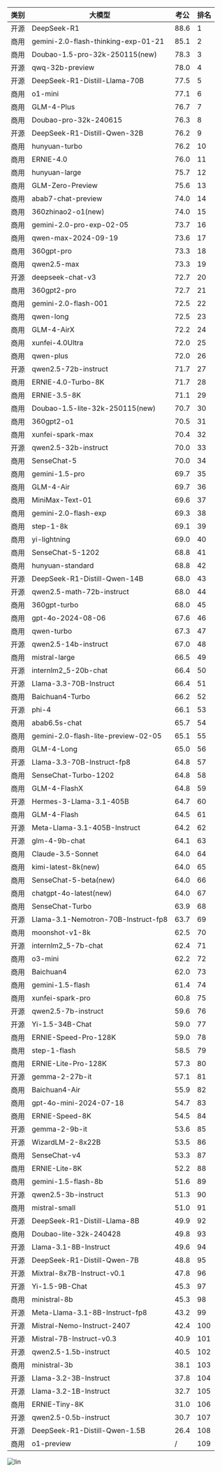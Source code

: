 
| 类别 | 大模型                         | 考公 | 排名 |
|-----|------------------------------|---------|----|
|开源|DeepSeek-R1|88.6|1|
|商用|gemini-2.0-flash-thinking-exp-01-21|85.1|2|
|商用|Doubao-1.5-pro-32k-250115(new)|78.3|3|
|开源|qwq-32b-preview|78.0|4|
|开源|DeepSeek-R1-Distill-Llama-70B|77.5|5|
|商用|o1-mini|77.1|6|
|商用|GLM-4-Plus|76.7|7|
|商用|Doubao-pro-32k-240615|76.3|8|
|开源|DeepSeek-R1-Distill-Qwen-32B|76.2|9|
|商用|hunyuan-turbo|76.2|10|
|商用|ERNIE-4.0|76.0|11|
|商用|hunyuan-large|75.7|12|
|商用|GLM-Zero-Preview|75.6|13|
|商用|abab7-chat-preview|74.0|14|
|商用|360zhinao2-o1(new)|74.0|15|
|商用|gemini-2.0-pro-exp-02-05|73.7|16|
|商用|qwen-max-2024-09-19|73.6|17|
|商用|360gpt-pro|73.3|18|
|商用|qwen2.5-max|73.3|19|
|开源|deepseek-chat-v3|72.7|20|
|商用|360gpt2-pro|72.7|21|
|商用|gemini-2.0-flash-001|72.5|22|
|商用|qwen-long|72.5|23|
|商用|GLM-4-AirX|72.2|24|
|商用|xunfei-4.0Ultra|72.0|25|
|商用|qwen-plus|72.0|26|
|开源|qwen2.5-72b-instruct|71.7|27|
|商用|ERNIE-4.0-Turbo-8K|71.7|28|
|商用|ERNIE-3.5-8K|71.1|29|
|商用|Doubao-1.5-lite-32k-250115(new)|70.7|30|
|商用|360gpt2-o1|70.5|31|
|商用|xunfei-spark-max|70.4|32|
|开源|qwen2.5-32b-instruct|70.0|33|
|商用|SenseChat-5|70.0|34|
|商用|gemini-1.5-pro|69.7|35|
|商用|GLM-4-Air|69.7|36|
|商用|MiniMax-Text-01|69.6|37|
|商用|gemini-2.0-flash-exp|69.3|38|
|商用|step-1-8k|69.1|39|
|商用|yi-lightning|69.0|40|
|商用|SenseChat-5-1202|68.8|41|
|商用|hunyuan-standard|68.8|42|
|开源|DeepSeek-R1-Distill-Qwen-14B|68.0|43|
|开源|qwen2.5-math-72b-instruct|68.0|44|
|商用|360gpt-turbo|68.0|45|
|商用|gpt-4o-2024-08-06|67.6|46|
|商用|qwen-turbo|67.3|47|
|开源|qwen2.5-14b-instruct|67.0|48|
|商用|mistral-large|66.5|49|
|开源|internlm2_5-20b-chat|66.4|50|
|开源|Llama-3.3-70B-Instruct|66.4|51|
|商用|Baichuan4-Turbo|66.2|52|
|开源|phi-4|66.1|53|
|商用|abab6.5s-chat|65.7|54|
|商用|gemini-2.0-flash-lite-preview-02-05|65.1|55|
|商用|GLM-4-Long|65.0|56|
|开源|Llama-3.3-70B-Instruct-fp8|64.8|57|
|商用|SenseChat-Turbo-1202|64.8|58|
|商用|GLM-4-FlashX|64.8|59|
|开源|Hermes-3-Llama-3.1-405B|64.7|60|
|商用|GLM-4-Flash|64.5|61|
|开源|Meta-Llama-3.1-405B-Instruct|64.2|62|
|开源|glm-4-9b-chat|64.1|63|
|商用|Claude-3.5-Sonnet|64.0|64|
|商用|kimi-latest-8k(new)|64.0|65|
|商用|SenseChat-5-beta(new)|64.0|66|
|商用|chatgpt-4o-latest(new)|64.0|67|
|商用|SenseChat-Turbo|63.9|68|
|开源|Llama-3.1-Nemotron-70B-Instruct-fp8|63.7|69|
|商用|moonshot-v1-8k|62.5|70|
|开源|internlm2_5-7b-chat|62.4|71|
|商用|o3-mini|62.2|72|
|商用|Baichuan4|62.0|73|
|商用|gemini-1.5-flash|61.4|74|
|商用|xunfei-spark-pro|60.8|75|
|开源|qwen2.5-7b-instruct|59.6|76|
|开源|Yi-1.5-34B-Chat|59.0|77|
|商用|ERNIE-Speed-Pro-128K|59.0|78|
|商用|step-1-flash|58.5|79|
|商用|ERNIE-Lite-Pro-128K|57.3|80|
|开源|gemma-2-27b-it|57.1|81|
|商用|Baichuan4-Air|55.9|82|
|商用|gpt-4o-mini-2024-07-18|54.7|83|
|商用|ERNIE-Speed-8K|54.5|84|
|开源|gemma-2-9b-it|53.6|85|
|开源|WizardLM-2-8x22B|53.5|86|
|商用|SenseChat-v4|53.3|87|
|商用|ERNIE-Lite-8K|52.2|88|
|商用|gemini-1.5-flash-8b|51.6|89|
|开源|qwen2.5-3b-instruct|51.3|90|
|商用|mistral-small|51.0|91|
|开源|DeepSeek-R1-Distill-Llama-8B|49.9|92|
|商用|Doubao-lite-32k-240428|49.8|93|
|开源|Llama-3.1-8B-Instruct|49.6|94|
|开源|DeepSeek-R1-Distill-Qwen-7B|48.8|95|
|开源|Mixtral-8x7B-Instruct-v0.1|47.8|96|
|开源|Yi-1.5-9B-Chat|45.3|97|
|商用|ministral-8b|45.3|98|
|开源|Meta-Llama-3.1-8B-Instruct-fp8|43.2|99|
|开源|Mistral-Nemo-Instruct-2407|42.4|100|
|开源|Mistral-7B-Instruct-v0.3|40.9|101|
|开源|qwen2.5-1.5b-instruct|40.5|102|
|商用|ministral-3b|38.1|103|
|开源|Llama-3.2-3B-Instruct|37.8|104|
|开源|Llama-3.2-1B-Instruct|32.7|105|
|商用|ERNIE-Tiny-8K|31.0|106|
|开源|qwen2.5-0.5b-instruct|30.7|107|
|开源|DeepSeek-R1-Distill-Qwen-1.5B|26.4|108|
|商用|o1-preview|/|109|


![lin](../pic/kaogong.png)
